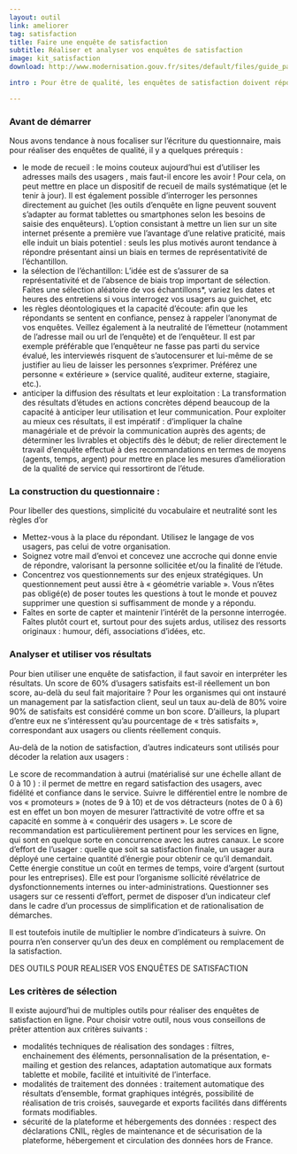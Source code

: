 ```yaml
---
layout: outil
link: ameliorer
tag: satisfaction
title: Faire une enquête de satisfaction
subtitle: Réaliser et analyser vos enquêtes de satisfaction 
image: kit_satisfaction
download: http://www.modernisation.gouv.fr/sites/default/files/guide_partie_pratique.pdf

intro : Pour être de qualité, les enquêtes de satisfaction doivent répondre à une méthodologie rigoureuse mais aussi susciter l’envie d’y répondre.

---
```


### Avant de démarrer 

Nous avons tendance à nous focaliser sur l’écriture du questionnaire, mais pour réaliser des enquêtes de qualité, il y a quelques prérequis :
- le mode de recueil : le moins couteux aujourd’hui est d’utiliser les adresses mails des usagers , mais faut-il encore les avoir ! Pour cela, on peut mettre en place un dispositif de recueil de mails systématique (et le tenir à jour). Il est également possible d’interroger les personnes directement au guichet (les outils d’enquête en ligne peuvent souvent s’adapter au format tablettes ou smartphones selon les besoins de saisie des enquêteurs). L’option consistant à mettre un lien sur un site internet présente a première vue l’avantage d’une relative praticité, mais elle induit un biais potentiel : seuls les plus motivés auront tendance à répondre présentant ainsi un biais en termes de représentativité de l’échantillon.
- la sélection de l’échantillon: L’idée est de s’assurer de sa représentativité et de l’absence de biais trop important de sélection. Faites une sélection aléatoire de vos échantillons*, variez les dates et heures des entretiens si vous interrogez vos usagers au guichet, etc 
- les règles déontologiques et la capacité d’écoute: afin que les répondants se sentent en confiance, pensez à rappeler l’anonymat de vos enquêtes. Veillez également à la neutralité de l’émetteur (notamment de l’adresse mail ou url de l’enquête) et de l’enquêteur. Il est par exemple préférable que l’enquêteur ne fasse pas parti du service évalué, les interviewés risquent de s’autocensurer et lui-même de se justifier au lieu de laisser les personnes s’exprimer. Préférez une personne « extérieure » (service qualité, auditeur externe, stagiaire, etc.). 
- anticiper la diffusion des résultats et leur exploitation : La transformation des résultats d’études en actions concrètes dépend beaucoup de la capacité à anticiper leur utilisation et leur communication. Pour exploiter au mieux ces résultats, il est impératif :
d’impliquer la chaîne managériale et de prévoir la communication auprès des agents;
de déterminer les livrables et objectifs dès le début;
de relier directement le travail d’enquête effectué à des recommandations en termes de moyens (agents, temps, argent) pour mettre en place les mesures d’amélioration de la qualité de service qui ressortiront de l’étude.

### La construction du questionnaire : 

Pour libeller des questions, simplicité du vocabulaire et neutralité sont les règles d’or 
- Mettez-vous à la place du répondant. Utilisez le langage de vos usagers, pas celui de votre organisation.
- Soignez votre mail d’envoi et concevez une accroche qui donne envie de répondre, valorisant la personne sollicitée et/ou la finalité de l’étude.
- Concentrez vos questionnements sur des enjeux stratégiques. Un questionnement peut aussi être à « géométrie variable ». Vous n’êtes pas obligé(e) de poser toutes les questions à tout le monde et pouvez supprimer une question si suffisamment de monde y a répondu. 
- Faîtes en sorte de capter et maintenir l’intérêt de la personne interrogée. Faîtes plutôt court et, surtout pour des sujets ardus, utilisez des ressorts originaux : humour, défi, associations d’idées, etc. 

### Analyser et utiliser vos résultats

Pour bien utiliser une enquête de satisfaction, il faut savoir en interpréter les résultats. 
Un score de 60% d’usagers satisfaits est-il réellement un bon score, au-delà du seul fait majoritaire ? Pour les organismes qui ont instauré un management par la satisfaction client, seul un taux au-delà de 80% voire 90% de satisfaits est considéré comme un bon score. D’ailleurs, la plupart d’entre eux ne s’intéressent qu’au pourcentage de « très satisfaits », correspondant aux usagers ou clients réellement conquis. 

Au-delà de la notion de satisfaction, d’autres indicateurs sont utilisés pour décoder la relation aux usagers : 

Le score de recommandation à autrui (matérialisé sur une échelle allant de 0 à 10 ) : il permet de mettre en regard satisfaction des usagers, avec fidélité et confiance dans le service. Suivre le différentiel entre le nombre de vos « promoteurs » (notes de 9 à 10) et de vos détracteurs  (notes de 0 à 6) est en effet un bon moyen de mesurer l’attractivité de votre offre et sa capacité en somme à « conquérir des usagers ». Le score de recommandation est particulièrement pertinent pour les services en ligne, qui sont en quelque sorte en concurrence avec les autres canaux.
Le score d’effort de l’usager : quelle que soit sa satisfaction finale, un usager aura déployé une certaine quantité d’énergie pour obtenir ce qu’il demandait. Cette énergie constitue un coût en termes de temps, voire d’argent (surtout pour les entreprises). Elle est pour l’organisme sollicité révélatrice de dysfonctionnements internes ou inter-administrations. Questionner ses usagers sur ce ressenti d’effort, permet de disposer d’un indicateur clef dans le cadre d’un processus de simplification et de rationalisation de démarches.  

Il est toutefois inutile de multiplier le nombre d’indicateurs à suivre. On pourra n’en conserver qu’un des deux en complément ou remplacement de la satisfaction.


DES OUTILS POUR REALISER VOS ENQUÊTES DE SATISFACTION 

### Les critères de sélection 

Il existe aujourd’hui de multiples outils pour réaliser des enquêtes de satisfaction en ligne. Pour choisir votre outil, nous vous conseillons de prêter attention aux critères suivants : 
- modalités techniques de réalisation des sondages : filtres, enchainement des éléments, personnalisation de la présentation, e-mailing et gestion des relances, adaptation automatique aux formats tablette et mobile, facilité et intuitivité de l’interface.
- modalités de traitement des données : traitement automatique des résultats d’ensemble, format graphiques intégrés, possibilité de réalisation de tris croisés, sauvegarde et exports facilités dans différents formats modifiables.   
- sécurité de la plateforme et hébergements des données : respect des déclarations CNIL, règles de maintenance et de sécurisation de la plateforme, hébergement et circulation des données hors de France.